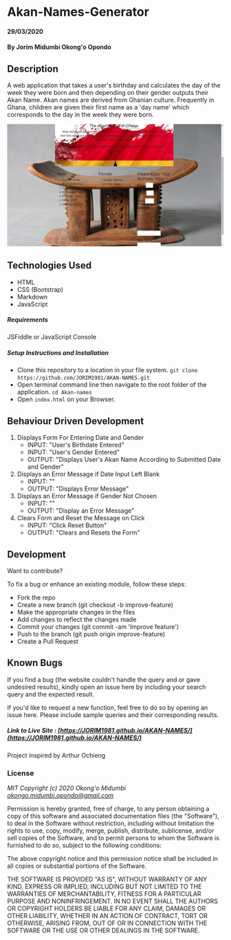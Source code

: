 # Akan-Names-Generator
#### 29/03/2020
#### By **Jorim Midumbi Okong'o Opondo**
## Description

A web application that takes a user's birthday and calculates the day of the week they were born and then depending on their gender outputs their Akan Name. Akan names are derived from Ghanian culture. Frequently in Ghana, children are given their first name as a 'day name' which corresponds to the day in the week they were born. 

![Akan-Names-Generator](https://github.com/JORIM1981/AKAN-NAMES/blob/master/images/Screenshot%20akan-names.png)

## Technologies Used

- HTML 
- CSS (Bootstrap)
- Markdown
- JavaScript 

##### Requirements

JSFiddle or JavaScript Console

##### Setup Instructions and Installation

- Clone this repository to a location in your file system. `git clone https://github.com/JORIM1981/AKAN-NAMES.git`
- Open terminal command line then navigate to the root folder of the application. `cd Akan-names`
- Open `index.html` on your Browser.


## Behaviour Driven Development

1. Displays Form For Entering Date and Gender
   - INPUT: "User's Birthdate Entered"
   - INPUT: "User's Gender Entered"
   - OUTPUT: "Displays User's Akan Name According to Submitted Date and Gender"
2. Displays an Error Message if Date Input Left Blank
   - INPUT: ""
   - OUTPUT: "Displays Error Message"
3. Displays an Error Message if Gender Not Chosen
   - INPUT: "" 
   - OUTPUT: "Display an Error Message" 
4. Clears Form and Reset the Message on Click
   - INPUT: "Click Reset Button" 
   - OUTPUT: "Clears and Resets the Form"

## Development

Want to contribute? 

To fix a bug or enhance an existing module, follow these steps:
- Fork the repo
- Create a new branch (git checkout -b improve-feature)
- Make the appropriate changes in the files
- Add changes to reflect the changes made
- Commit your changes (git commit -am 'Improve feature')
- Push to the branch (git push origin improve-feature)
- Create a Pull Request


## Known Bugs

If you find a bug (the website couldn't handle the query and or gave undesired results), kindly open an issue here by including your search query and the expected result.

If you'd like to request a new function, feel free to do so by opening an issue here. Please include sample queries and their corresponding results.

##### Link to Live Site : [https://JORIM1981.github.io/AKAN-NAMES/](https://JORIM1981.github.io/AKAN-NAMES/)

Project inspired by Arthur Ochieng

### License

*MIT Copyright (c) 2020 Okong'o Midumbi okongo.midumbi.opondo@gmail.com*

Permission is hereby granted, free of charge, to any person obtaining a copy of this software and associated documentation files (the "Software"), to deal in the Software without restriction, including without limitation the rights to use, copy, modify, merge, publish, distribute, sublicense, and/or sell copies of the Software, and to permit persons to whom the Software is furnished to do so, subject to the following conditions:

The above copyright notice and this permission notice shall be included in all copies or substantial portions of the Software.

THE SOFTWARE IS PROVIDED "AS IS", WITHOUT WARRANTY OF ANY KIND, EXPRESS OR IMPLIED, INCLUDING BUT NOT LIMITED TO THE WARRANTIES OF MERCHANTABILITY, FITNESS FOR A PARTICULAR PURPOSE AND NONINFRINGEMENT. IN NO EVENT SHALL THE AUTHORS OR COPYRIGHT HOLDERS BE LIABLE FOR ANY CLAIM, DAMAGES OR OTHER LIABILITY, WHETHER IN AN ACTION OF CONTRACT, TORT OR OTHERWISE, ARISING FROM, OUT OF OR IN CONNECTION WITH THE SOFTWARE OR THE USE OR OTHER DEALINGS IN THE SOFTWARE.
